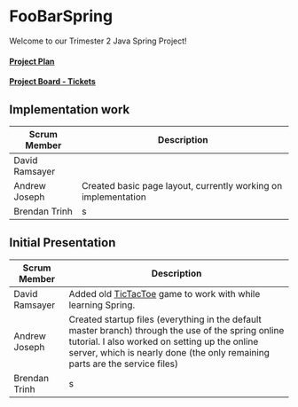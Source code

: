 # FooBarSpring
Welcome to our Trimester 2 Java Spring Project!
#### [Project Plan](https://docs.google.com/document/d/1BfC11oQnmn8DtsHVdqGQ3fDUcyWNKPyixhZ0jkPgNaM)
#### [Project Board - Tickets](https://github.com/AndrewPhilipJoseph/FooBarSpring/projects/1)

## **Implementation work**
| Scrum Member | Description |
|--------|-------|
| David Ramsayer |  |
| Andrew Joseph  |Created basic page layout, currently working on implementation|
| Brendan Trinh  |s|



## **Initial Presentation**

| Scrum Member | Description |
|--------|-------|
| David Ramsayer | Added old [TicTacToe](https://github.com/AndrewPhilipJoseph/FooBarSpring/blob/main/src/src/Imports/TicTacToeUI.java) game to work with while learning Spring. |
| Andrew Joseph  |Created startup files (everything in the default master branch) through the use of the spring online tutorial. I also worked on setting up the online server, which is nearly done (the only remaining parts are the service files)|
| Brendan Trinh  |s|

